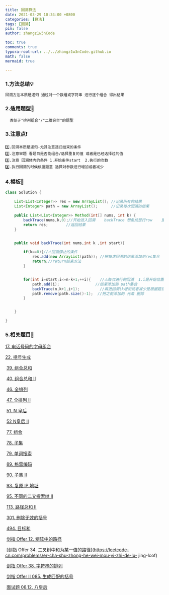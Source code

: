 ```yaml
---
title: 回溯算法
date: 2021-03-29 10:34:00 +0800
categories: [算法]
tags: [回溯]
pin: false
author: zhangz1w3nCode

toc: true
comments: true
typora-root-url: ../../zhangz1w3nCode.github.io
math: false
mermaid: true

---
```

### 	1.方法总结💡

```tex
回溯方法本质是递归 通过对一个数组或字符串 进行逐个组合 得出结果
```

### 	2.适用题型🎯

```
  类似于"排列组合"/"二维穷举"的题型
```

### 	3.注意点❗

```
1️⃣.回溯本质是递归-尤其注意递归结束的条件
2️⃣.注意审题 看题目是否能组合/选择重复的值 或者是已经选择过的值
3️⃣.注意 回溯体内的条件 1.开始条件start  2.执行的次数
4️⃣.执行回溯的时候根据题意 选择对参数进行增加或者减少
```

### 	4.模板🔑

```java
class Solution {

    List<List<Integer>> res = new ArrayList(); //记录所有的结果
    List<Integer> path = new ArrayList();	   //记录每次回溯的结果

    public List<List<Integer>> Method(int[] nums, int k) {
        backTrace(nums,k,0);//开始进入回溯    backTrace 想象成是行row    里面的for循环是 列 col
        return res;		   //返回结果
    }


    public void backTrace(int nums,int k ,int start){

        if(k==0){//⚠回溯停止的条件
            res.add(new ArrayList(path)); //把每次回溯的结果添加到res集合
            return;//return结束方法
        }


        for(int i=start;i<=n-k+1;++i){    //⚠每次进行的回溯  1.i是开始位置  2,回溯长度  3.自增
            path.add(i);				//结果添加到 path集合
            backTrace(n,k+1,i+1);         //再进回溯(k增加或者减少是根据题目来 i加或者减根据能否取到自身)
            path.remove(path.size()-1);  //把之前添加的 元素 删除
        }


    }

}
```

### 5.相关题目📝

[	17. 电话号码的字母组合](https://leetcode-cn.com/problems/letter-combinations-of-a-phone-number)

[	22. 括号生成](https://leetcode-cn.com/problems/generate-parentheses)

​	[39. 组合总和](https://leetcode-cn.com/problems/combination-sum)

​	[40. 组合总和 II](https://leetcode-cn.com/problems/combination-sum-ii)

​	[46. 全排列](https://leetcode-cn.com/problems/permutations)

​	[47. 全排列 II](https://leetcode-cn.com/problems/permutations-ii)

​	[51. N 皇后](https://leetcode-cn.com/problems/n-queens)

​	[52 N皇后 II](https://leetcode-cn.com/problems/n-queens-ii)

​	[77. 组合](https://leetcode-cn.com/problems/combinations)

​	[78. 子集](https://leetcode-cn.com/problems/subsets)

​	[79. 单词搜索](https://leetcode-cn.com/problems/word-search)

​	[89. 格雷编码](https://leetcode-cn.com/problems/gray-code)

​	[90. 子集 II](https://leetcode-cn.com/problems/subsets-ii)

​	[93. 复原 IP 地址](https://leetcode-cn.com/problems/restore-ip-addresses)

​	[95. 不同的二叉搜索树 II](https://leetcode-cn.com/problems/unique-binary-search-trees-ii)

​	[113. 路径总和 II](https://leetcode-cn.com/problems/path-sum-ii)

​	[301. 删除无效的括号](https://leetcode-cn.com/problems/remove-invalid-parentheses)

​	[494. 目标和](https://leetcode-cn.com/problems/target-sum)

​	[剑指 Offer 12. 矩阵中的路径](https://leetcode-cn.com/problems/ju-zhen-zhong-de-lu-jing-lcof)

​	[剑指 Offer 34. 二叉树中和为某一值的路径](https://leetcode-cn.com/problems/er-cha-shu-zhong-he-wei-mou-yi-zhi-de-lu-	jing-lcof)

​	[剑指 Offer 38. 字符串的排列](https://leetcode-cn.com/problems/zi-fu-chuan-de-pai-lie-lcof)

​	[剑指 Offer II 085. 生成匹配的括号](https://leetcode-cn.com/problems/IDBivT)

​	[面试题 08.12. 八皇后](https://leetcode-cn.com/problems/eight-queens-lcci)
